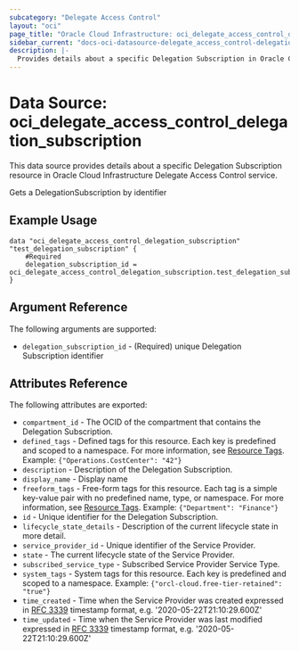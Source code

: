 ```yaml
---
subcategory: "Delegate Access Control"
layout: "oci"
page_title: "Oracle Cloud Infrastructure: oci_delegate_access_control_delegation_subscription"
sidebar_current: "docs-oci-datasource-delegate_access_control-delegation_subscription"
description: |-
  Provides details about a specific Delegation Subscription in Oracle Cloud Infrastructure Delegate Access Control service
---
```


# Data Source: oci_delegate_access_control_delegation_subscription
This data source provides details about a specific Delegation Subscription resource in Oracle Cloud Infrastructure Delegate Access Control service.

Gets a DelegationSubscription by identifier

## Example Usage

```hcl
data "oci_delegate_access_control_delegation_subscription" "test_delegation_subscription" {
	#Required
	delegation_subscription_id = oci_delegate_access_control_delegation_subscription.test_delegation_subscription.id
}
```

## Argument Reference

The following arguments are supported:

* `delegation_subscription_id` - (Required) unique Delegation Subscription identifier


## Attributes Reference

The following attributes are exported:

* `compartment_id` - The OCID of the compartment that contains the Delegation Subscription.
* `defined_tags` - Defined tags for this resource. Each key is predefined and scoped to a namespace. For more information, see [Resource Tags](https://docs.cloud.oracle.com/iaas/Content/General/Concepts/resourcetags.htm).  Example: `{"Operations.CostCenter": "42"}` 
* `description` - Description of the Delegation Subscription. 
* `display_name` - Display name
* `freeform_tags` - Free-form tags for this resource. Each tag is a simple key-value pair with no predefined name, type, or namespace. For more information, see [Resource Tags](https://docs.cloud.oracle.com/iaas/Content/General/Concepts/resourcetags.htm).  Example: `{"Department": "Finance"}` 
* `id` - Unique identifier for the Delegation Subscription.
* `lifecycle_state_details` - Description of the current lifecycle state in more detail.
* `service_provider_id` - Unique identifier of the Service Provider.
* `state` - The current lifecycle state of the Service Provider.
* `subscribed_service_type` - Subscribed Service Provider Service Type.
* `system_tags` - System tags for this resource. Each key is predefined and scoped to a namespace.  Example: `{"orcl-cloud.free-tier-retained": "true"}` 
* `time_created` - Time when the Service Provider was created expressed in [RFC 3339](https://tools.ietf.org/html/rfc3339) timestamp format, e.g. '2020-05-22T21:10:29.600Z' 
* `time_updated` - Time when the Service Provider was last modified expressed in [RFC 3339](https://tools.ietf.org/html/rfc3339) timestamp format, e.g. '2020-05-22T21:10:29.600Z' 

